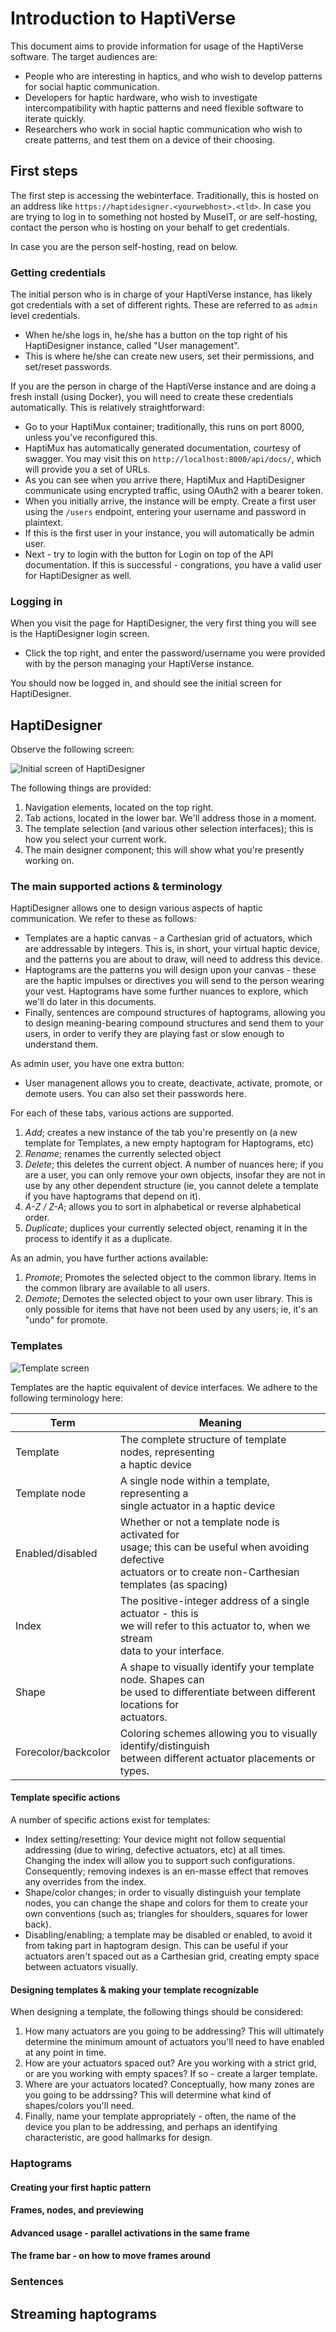 # Introduction to HaptiVerse

This document aims to provide information for usage of the HaptiVerse software. The target audiences are:

- People who are interesting in haptics, and who wish to develop patterns for social haptic communication.
- Developers for haptic hardware, who wish to investigate intercompatibility with haptic patterns and need flexible software to iterate quickly.
- Researchers who work in social haptic communication who wish to create patterns, and test them on a device of their choosing.


## First steps
The first step is accessing the webinterface. Traditionally, this is hosted on an address like `https://haptidesigner.<yourwebhost>.<tld>`. In case you are trying to log in to something not hosted by MuseIT, or are self-hosting, contact the person who is hosting on your behalf to get credentials.

In case you are the person self-hosting, read on below.

### Getting credentials
The initial person who is in charge of your HaptiVerse instance, has likely got credentials with a set of different rights. These are referred to as `admin` level credentials. 

- When he/she logs in, he/she has a button on the top right of his HaptiDesigner instance, called "User management". 
- This is where he/she can create new users, set their permissions, and set/reset passwords.

If you are the person in charge of the HaptiVerse instance and are doing a fresh install (using Docker), you will need to create these credentials automatically. This is relatively straightforward:

- Go to your HaptiMux container; traditionally, this runs on port 8000, unless you've reconfigured this.
- HaptiMux has automatically generated documentation, courtesy of swagger. You may visit this on `http://localhost:8000/api/docs/`, which will provide you a set of URLs.
- As you can see when you arrive there, HaptiMux and HaptiDesigner communicate using encrypted traffic, using OAuth2 with a bearer token.
- When you initially arrive, the instance will be empty. Create a first user using the `/users` endpoint, entering your username and password in plaintext.
- If this is the first user in your instance, you will automatically be admin user.
- Next - try to login with the button for Login on top of the API documentation. If this is successful - congrations, you have a valid user for HaptiDesigner as well.

### Logging in

When you visit the page for HaptiDesigner, the very first thing you will see is the HaptiDesigner login screen.

- Click the top right, and enter the password/username you were provided with by the person managing your HaptiVerse instance.

You should now be logged in, and should see the initial screen for HaptiDesigner.

## HaptiDesigner

Observe the following screen:

![Initial screen of HaptiDesigner](images/haptidesigner_1.png)

The following things are provided:

1. Navigation elements, located on the top right.
2. Tab actions, located in the lower bar. We'll address those in a moment.
3. The template selection (and various other selection interfaces); this is how you select your current work.
4. The main designer component; this will show what you're presently working on.

### The main supported actions & terminology

HaptiDesigner allows one to design various aspects of haptic communication. We refer to these as follows:

- Templates are a haptic canvas - a Carthesian grid of actuators, which are addressable by integers. This is, in short, your virtual haptic device, and the patterns you are about to draw, will need to address this device.
- Haptograms are the patterns you will design upon your canvas - these are the haptic impulses or directives you will send to the person wearing your vest. Haptograms have some further nuances to explore, which we'll do later in this documents.
- Finally, sentences are compound structures of haptograms, allowing you to design meaning-bearing compound structures and send them to your users, in order to verify they are playing fast or slow enough to understand them.

As admin user, you have one extra button:

- User managenent allows you to create, deactivate, activate, promote, or demote users. You can also set their passwords here.

For each of these tabs, various actions are supported.

1. *Add*; creates a new instance of the tab you're presently on (a new template for Templates, a new empty haptogram for Haptograms, etc)
2. *Rename*; renames the currently selected object
3. *Delete*; this deletes the current object. A number of nuances here; if you are a user, you can only remove your own objects, insofar they are not in use by any other dependent structure (ie, you cannot delete a template if you have haptograms that depend on it).
4. *A-Z / Z-A*; allows you to sort in alphabetical or reverse alphabetical order.
5. *Duplicate*; duplices your currently selected object, renaming it in the process to identify it as a duplicate.

As an admin, you have further actions available:

1. *Promote*; Promotes the selected object to the common library. Items in the common library are available to all users.
2. *Demote*; Demotes the selected object to your own user library. This is only possible for items that have not been used by any users; ie, it's an "undo" for promote.

### Templates

![Template screen](images/haptidesigner_2.png)

Templates are the haptic equivalent of device interfaces. We adhere to the following terminology here:

| Term                | Meaning                                                                                                                                                                |
|---------------------|------------------------------------------------------------------------------------------------------------------------------------------------------------------------|
| Template            | The complete structure of template nodes, representing <br>a haptic device                                                                                             |
| Template node       | A single node within a template, representing a <br>single actuator in a haptic device                                                                                 |
| Enabled/disabled    | Whether or not a template node is activated for <br>usage; this can be useful when avoiding defective <br>actuators or to create non-Carthesian templates (as spacing) |
| Index               | The positive-integer address of a single actuator - this is <br>we will refer to this actuator to, when we stream<br>data to your interface.                           |
| Shape               | A shape to visually identify your template node. Shapes can <br>be used to differentiate between different locations for<br>actuators.                                 |
| Forecolor/backcolor | Coloring schemes allowing you to visually identify/distinguish<br>between different actuator placements or types.                                                      |

#### Template specific actions

A number of specific actions exist for templates:

- Index setting/resetting: Your device might not follow sequential addressing (due to wiring, defective actuators, etc) at all times. Changing the index will allow you to support such configurations. Consequently; removing indexes is an en-masse effect that removes any overrides from the index.
- Shape/color changes; in order to visually distinguish your template nodes, you can change the shape and colors for them to create your own conventions (such as; triangles for shoulders, squares for lower back).
- Disabling/enabling; a template may be disabled or enabled, to avoid it from taking part in haptogram design. This can be useful if your actuators aren't spaced out as a Carthesian grid, creating empty space between actuators visually.

#### Designing templates & making your template recognizable

When designing a template, the following things should be considered:

1. How many actuators are you going to be addressing? This will ultimately determine the minimum amount of actuators you'll need to have enabled at any point in time.
2. How are your actuators spaced out? Are you working with a strict grid, or are you working with empty spaces? If so - create a larger template.
3. Where are your actuators located? Conceptually, how many zones are you going to be addrssing? This will determine what kind of shapes/colors you'll need.
4. Finally, name your template appropriately - often, the name of the device you plan to be addressing, and perhaps an identifying characteristic, are good hallmarks for design.

### Haptograms

#### Creating your first haptic pattern

#### Frames, nodes, and previewing

#### Advanced usage - parallel activations in the same frame

#### The frame bar - on how to move frames around

### Sentences

## Streaming haptograms